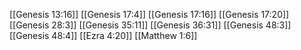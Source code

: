 [[Genesis 13:16]]
[[Genesis 17:4]]
[[Genesis 17:16]]
[[Genesis 17:20]]
[[Genesis 28:3]]
[[Genesis 35:11]]
[[Genesis 36:31]]
[[Genesis 48:3]]
[[Genesis 48:4]]
[[Ezra 4:20]]
[[Matthew 1:6]]
